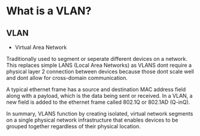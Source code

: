 # What is a VLAN?
## VLAN
 - Virtual Area Network

 Traditionally used to segment or seperate different devices on a network. This replaces simple LANS (Local Area Networks) as VLANS dont require a physical layer 2 connection between devices because those dont scale well and dont allow for cross-domain communication.

 A typical ethernet frame has a source and destination MAC address field along with a payload, which is the data being sent or received. In a VLAN, a new field is added to the ethernet frame called 802.1Q or 802.1AD (Q-inQ).

 In summary, VLANS function by creating isolated, virtual network segments on a single physical network infrastructure that enables devices to be grouped together regardless of their physical location.